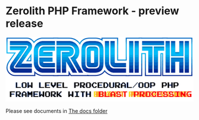 # Zerolith PHP Framework - preview release

![Zerolith Logo](zerolith/zl_internal/docs/zerolith-sega-logo-preview-version.png)

Please see documents in [The docs folder](/zerolith/zl_internal/docs)
